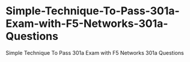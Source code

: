 # Simple-Technique-To-Pass-301a-Exam-with-F5-Networks-301a-Questions
Simple Technique To Pass 301a Exam with F5 Networks 301a Questions

